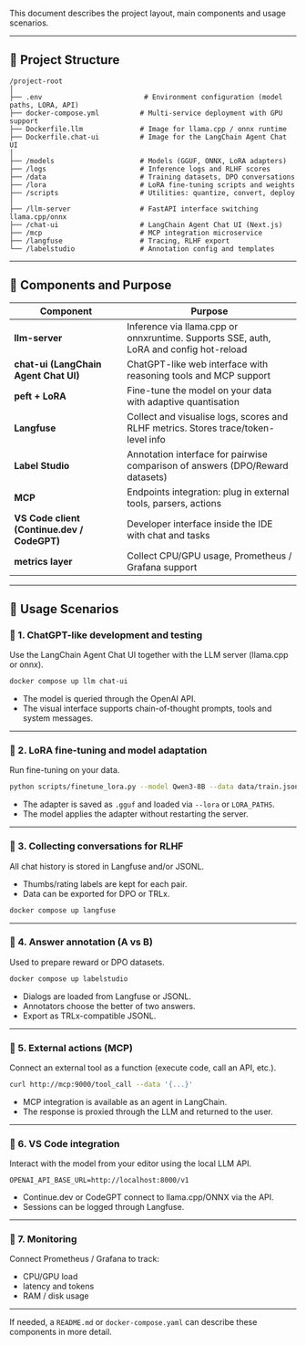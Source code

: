 This document describes the project layout, main components and usage scenarios.

---

## 📁 Project Structure

```
/project-root
│
├── .env                         # Environment configuration (model paths, LORA, API)
├── docker-compose.yml          # Multi-service deployment with GPU support
├── Dockerfile.llm              # Image for llama.cpp / onnx runtime
├── Dockerfile.chat-ui          # Image for the LangChain Agent Chat UI
│
├── /models                     # Models (GGUF, ONNX, LoRA adapters)
├── /logs                       # Inference logs and RLHF scores
├── /data                       # Training datasets, DPO conversations
├── /lora                       # LoRA fine-tuning scripts and weights
├── /scripts                    # Utilities: quantize, convert, deploy
│
├── /llm-server                 # FastAPI interface switching llama.cpp/onnx
├── /chat-ui                    # LangChain Agent Chat UI (Next.js)
├── /mcp                        # MCP integration microservice
├── /langfuse                   # Tracing, RLHF export
└── /labelstudio                # Annotation config and templates
```

---

## 🔧 Components and Purpose

| Component                                   | Purpose |
| ------------------------------------------- | ------------------------------------------------------------ |
| **llm-server**                              | Inference via llama.cpp or onnxruntime. Supports SSE, auth, LoRA and config hot-reload |
| **chat-ui (LangChain Agent Chat UI)**       | ChatGPT-like web interface with reasoning tools and MCP support |
| **peft + LoRA**                             | Fine-tune the model on your data with adaptive quantisation |
| **Langfuse**                                | Collect and visualise logs, scores and RLHF metrics. Stores trace/token-level info |
| **Label Studio**                            | Annotation interface for pairwise comparison of answers (DPO/Reward datasets) |
| **MCP**                                     | Endpoints integration: plug in external tools, parsers, actions |
| **VS Code client (Continue.dev / CodeGPT)** | Developer interface inside the IDE with chat and tasks |
| **metrics layer**                           | Collect CPU/GPU usage, Prometheus / Grafana support |

---

## 🧪 Usage Scenarios

### 📌 1. ChatGPT-like development and testing

Use the LangChain Agent Chat UI together with the LLM server (llama.cpp or onnx).

```bash
docker compose up llm chat-ui
```

* The model is queried through the OpenAI API.
* The visual interface supports chain-of-thought prompts, tools and system messages.

---

### 📌 2. LoRA fine-tuning and model adaptation

Run fine-tuning on your data.

```bash
python scripts/finetune_lora.py --model Qwen3-8B --data data/train.jsonl
```

* The adapter is saved as `.gguf` and loaded via `--lora` or `LORA_PATHS`.
* The model applies the adapter without restarting the server.

---

### 📌 3. Collecting conversations for RLHF

All chat history is stored in Langfuse and/or JSONL.

* Thumbs/rating labels are kept for each pair.
* Data can be exported for DPO or TRLx.

```bash
docker compose up langfuse
```

---

### 📌 4. Answer annotation (A vs B)

Used to prepare reward or DPO datasets.

```bash
docker compose up labelstudio
```

* Dialogs are loaded from Langfuse or JSONL.
* Annotators choose the better of two answers.
* Export as TRLx-compatible JSONL.

---

### 📌 5. External actions (MCP)

Connect an external tool as a function (execute code, call an API, etc.).

```bash
curl http://mcp:9000/tool_call --data '{...}'
```

* MCP integration is available as an agent in LangChain.
* The response is proxied through the LLM and returned to the user.

---

### 📌 6. VS Code integration

Interact with the model from your editor using the local LLM API.

```env
OPENAI_API_BASE_URL=http://localhost:8000/v1
```

* Continue.dev or CodeGPT connect to llama.cpp/ONNX via the API.
* Sessions can be logged through Langfuse.

---

### 📌 7. Monitoring

Connect Prometheus / Grafana to track:

* CPU/GPU load
* latency and tokens
* RAM / disk usage

---

If needed, a `README.md` or `docker-compose.yaml` can describe these components in more detail.
